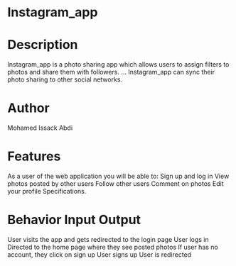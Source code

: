 # Instagram_app
# Description
Instagram_app is a photo sharing app which allows users to assign filters to photos and share them with followers. ... 
Instagram_app can sync their photo sharing to other social networks.

# Author
Mohamed Issack Abdi
# Features
As a user of the web application you will be able to:
Sign up and log in
View photos posted by other users
Follow other users
Comment on photos
Edit your profile
Specifications.

# Behavior	Input	Output
User visits the app and gets redirected to the login page
User logs in	Directed to the home page where they see posted photos
If user has no account, they click on sign up	User signs up	User is redirected 
